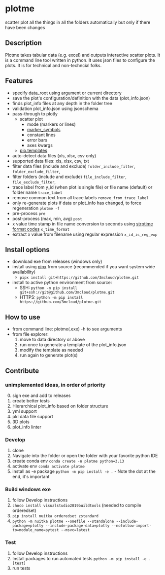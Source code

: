 # plotme
scatter plot all the things in all the folders automatically but only if there have been changes

## Description
Plotme takes tabular data (e.g. excel) and outputs interactive scatter plots. It is a command line tool written in python. It uses json files to configure the plots. It is for technical and non-techncial folks.

## Features
* specify data_root using argument or current directory
* save the plot's configuration/definition with the data (plot_info.json)
* finds plot_info files at any depth in the folder tree
* validation plot_info.json using jsonschema
* pass-through to plotly
  * scatter plot
    * mode (markers or lines)
    * [marker_symbols](https://plotly.com/python/marker-style/)
    * constant lines
    * error bars
    * axes kwargs
  * [pio.templates](https://plotly.com/python/templates/)
* auto-detect data files (xls, xlsx, csv only)
* supported data files: xls, xlsx, csv, txt
* filter data files (include and exclude) `folder_include_filter`, `folder_exclude_filter`, 
* filter folders (include and exclude) `file_include_filter`, `file_exclude_filter`, 
* trace label from y_id (when plot is single file) or file name (default) or folder name `trace_label`
* remove common text from all trace labels `remove_from_trace_label`
* only re-generate plots if data or plot_info has changed, to force regeneration `plotme -f`
* pre-process `pre`
* post-process (max, min, avg) `post`
* x value time stamp in file name conversion to seconds using [strptime format codes](https://docs.python.org/3/library/datetime.html#strftime-and-strptime-format-codes) `x_time_format`
* extract x value from filename using regular expression `x_id_is_reg_exp`

## Install options
* download exe from releases (windows only)
* install using [pipx](https://pipx.pypa.io/stable/) from source (recommended if you want system wide availability)
  * `pipx install git+https://github.com/3mcloud/plotme.git`
* install to active python environment from source:
  * SSH: ```python -m pip install git+ssh://git@github.com/3mcloud/plotme.git```
  * HTTPS: ```python -m pip install https://github.com/3mcloud/plotme.git```

## How to use
* from command line: plotme(.exe) -h to see arguments
* from file explorer:
  1. move to data directory or above
  2. run once to generate a template of the plot_info.json
  3. modify the template as needed
  4. run again to generate plot(s)

## Contribute

### unimplemented ideas, in order of priority
0. sign exe and add to releases
1. create better tests
2. Hierarchical plot_info based on folder structure
3. yml support
4. pkl data file support
5. 3D plots
6. plot_info linter

### Develop
1. clone 
1. Navigate into the folder or open the folder with your favorite python IDE
1. create conda env `conda create -n plotme python=3.13`
1. activate env `conda activate plotme`
1. install as -e package `python -m pip install -e .` - Note the dot at the end, it's important

### Build windows exe
1. follow Develop instructions
2. ```choco install visualstudio2019buildtools``` (needed to compile orderedset)
3. ```pip install nuitka orderedset zstandard```
4. ```python -m nuitka plotme --onefile --standalone --include-package=plotly --include-package-data=plotly --nofollow-import-to=module_name=pytest --msvc=latest```

### Test
1. follow Develop instructions
2. Install packages to run automated tests `python -m pip install -e .[test]`
1. run tests